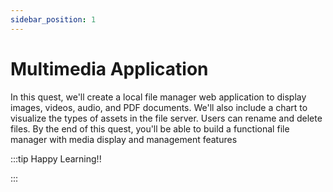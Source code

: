 ```yaml
---
sidebar_position: 1
---
```


# Multimedia Application

In this quest, we'll create a local file manager web application to display images, videos, audio, and PDF documents. We'll also include a chart to visualize the types of assets in the file server. Users can rename and delete files. By the end of this quest, you'll be able to build a functional file manager with media display and management features

:::tip Happy Learning!!

<QuestButton text="Go To Quest" link="https://app.stackup.dev/quest_page/multimedia-application" />

:::
